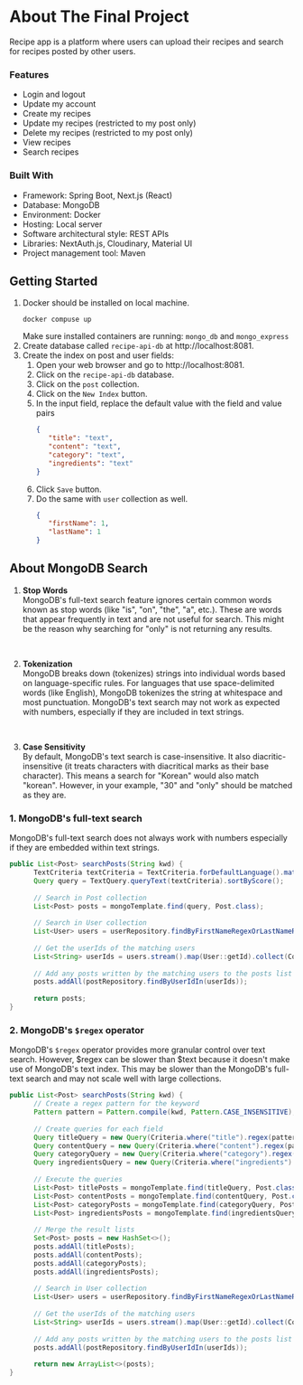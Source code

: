 # About The Final Project
Recipe app is a platform where users can upload their recipes and search for recipes posted by other users.

### Features
- Login and logout
- Update my account
- Create my recipes
- Update my recipes (restricted to my post only)
- Delete my recipes (restricted to my post only)
- View recipes
- Search recipes

### Built With
- Framework: Spring Boot, Next.js (React)
- Database: MongoDB
- Environment: Docker
- Hosting: Local server
- Software architectural style: REST APIs
- Libraries: NextAuth.js, Cloudinary, Material UI
- Project management tool: Maven


## Getting Started
1. Docker should be installed on local machine.
    ```shell
    docker compuse up
    ```
   Make sure installed containers are running: `mongo_db` and `mongo_express`
2. Create database called `recipe-api-db` at http://localhost:8081.
3. Create the index on post and user fields:</br>
      1) Open your web browser and go to http://localhost:8081.
      2) Click on the `recipe-api-db`  database.
      3) Click on the `post` collection.
      4) Click on the `New Index` button.
      5) In the input field, replace the default value with the field and value pairs
         ```json
         {
            "title": "text",
            "content": "text",
            "category": "text",
            "ingredients": "text"
         }
         ```
      6) Click `Save` button.
      7) Do the same with `user` collection as well.
         ```json
         {
            "firstName": 1,
            "lastName": 1
         }
         ```
## About MongoDB Search
1. <strong>Stop Words</strong> <br />MongoDB's full-text search feature ignores certain common words known as stop words (like "is", "on", "the", "a", etc.). These are words that appear frequently in text and are not useful for search. This might be the reason why searching for "only" is not returning any results.
<br />

2. <strong>Tokenization</strong><br /> MongoDB breaks down (tokenizes) strings into individual words based on language-specific rules. For languages that use space-delimited words (like English), MongoDB tokenizes the string at whitespace and most punctuation. MongoDB's text search may not work as expected with numbers, especially if they are included in text strings.
<br />

3. <strong>Case Sensitivity</strong><br /> By default, MongoDB's text search is case-insensitive. It also diacritic-insensitive (it treats characters with diacritical marks as their base character). This means a search for "Korean" would also match "korean". However, in your example, "30" and "only" should be matched as they are.

### 1. MongoDB's full-text search
MongoDB's full-text search does not always work with numbers especially if they are embedded within text strings.
```java
public List<Post> searchPosts(String kwd) {
      TextCriteria textCriteria = TextCriteria.forDefaultLanguage().matching(kwd);
      Query query = TextQuery.queryText(textCriteria).sortByScore();
      
      // Search in Post collection
      List<Post> posts = mongoTemplate.find(query, Post.class);
      
      // Search in User collection
      List<User> users = userRepository.findByFirstNameRegexOrLastNameRegex(kwd, kwd);
      
      // Get the userIds of the matching users
      List<String> userIds = users.stream().map(User::getId).collect(Collectors.toList());
      
      // Add any posts written by the matching users to the posts list
      posts.addAll(postRepository.findByUserIdIn(userIds));
      
      return posts;
}
```

### 2. MongoDB's `$regex` operator
MongoDB's `$regex` operator provides more granular control over text search. However, $regex can be slower than $text because it doesn't make use of MongoDB's text index. This may be slower than the MongoDB's full-text search and may not scale well with large collections.

```java
public List<Post> searchPosts(String kwd) {
      // Create a regex pattern for the keyword
      Pattern pattern = Pattern.compile(kwd, Pattern.CASE_INSENSITIVE);
      
      // Create queries for each field
      Query titleQuery = new Query(Criteria.where("title").regex(pattern));
      Query contentQuery = new Query(Criteria.where("content").regex(pattern));
      Query categoryQuery = new Query(Criteria.where("category").regex(pattern));
      Query ingredientsQuery = new Query(Criteria.where("ingredients").regex(pattern));
      
      // Execute the queries
      List<Post> titlePosts = mongoTemplate.find(titleQuery, Post.class);
      List<Post> contentPosts = mongoTemplate.find(contentQuery, Post.class);
      List<Post> categoryPosts = mongoTemplate.find(categoryQuery, Post.class);
      List<Post> ingredientsPosts = mongoTemplate.find(ingredientsQuery, Post.class);
      
      // Merge the result lists
      Set<Post> posts = new HashSet<>();
      posts.addAll(titlePosts);
      posts.addAll(contentPosts);
      posts.addAll(categoryPosts);
      posts.addAll(ingredientsPosts);
      
      // Search in User collection
      List<User> users = userRepository.findByFirstNameRegexOrLastNameRegex(kwd, kwd);
      
      // Get the userIds of the matching users
      List<String> userIds = users.stream().map(User::getId).collect(Collectors.toList());
      
      // Add any posts written by the matching users to the posts list
      posts.addAll(postRepository.findByUserIdIn(userIds));
      
      return new ArrayList<>(posts);
}
```